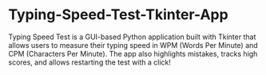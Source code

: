# Typing-Speed-Test-Tkinter-App
Typing Speed Test is a GUI-based Python application built with Tkinter that allows users to measure their typing speed in WPM (Words Per Minute) and CPM (Characters Per Minute). The app also highlights mistakes, tracks high scores, and allows restarting the test with a click!
